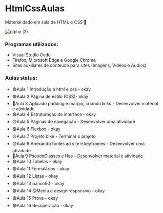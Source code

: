 # HtmlCssAulas
Material dado em sala de HTML e CSS 🚀

![giphy (2)](https://github.com/VSRohod/HtmlCssAulas/assets/89645335/ad00e831-5af6-44f5-990d-12f72f0ef963)

<h3>Programas utilizados:</h3>
<ul>
 <li>Visual Studio Code</li>
 <li>Firefox, Microsoft Edge e Google Chrome</li>
 <li>Sites auxiliares de conteúdo para sites (Imagens, Vídeos e Audios)</li>
</ul>

<h3>Aulas status:</h3>
<ul>
<li>🟢Aula 1 Introdução a html e css - okay </li>
<li>🟢Aula 2 Página de estilo (CSS)- okay </li>
<li>🔴Aula 3 Aplicado padding e margin, criando links - Desenvolver material e atividade</li>
<li>🟢Aula 4 Estruturação de interface - okay </li>
<li>🟡Aula 5 Páginas de navegação - Desenvolver uma atividade</li>
<li>🟢Aula 6 Flexbox - okay </li>
<li>🟡Aula 7 Projeto bike - Terminar o projeto</li>
<li>🟡Aula 8 Anexando fontes ao site e keyframes - Desenvolver uma atividade</li>
<li>🔴Aula 9 PseudoClasses e Has - Desenvolver material e atividade</li>
<li>🟢Aula 10 Tabelas - okay </li>
<li>🟢Aula 11 Formulários - okay </li>
<li>🟢Aula 12 Listas - okay </li>
<li>🟢Aula 13 banco90 - okay </li>
<li>🟢Aula 14 @Media e design responsivo - okay </li>
<li>🟢Aula 15 Prova - okay </li>
<li>🟢Aula 16 Recuperação - okay </li>
</ul>

